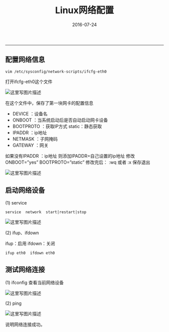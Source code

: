 ﻿---
title: Linux网络配置
date: 2016-07-24
categories: Coding
tags:
  - CentOS
  - Linux
---
----------------------------------

## 配置网络信息

```
vim /etc/sysconfig/network-scripts/ifcfg-eth0
```

打开ifcfg-eth0这个文件

![这里写图片描述](http://img.blog.csdn.net/20160724180749720)

在这个文件中，保存了第一块网卡的配置信息

- DEVICE	：设备名
- ONBOOT	：当系统启动后是否自动启动网卡设备   
- BOOTPROTO	：获取IP方式   static：静态获取
- IPADDR	：ip地址
- NETMASK	：子网掩码
- GATEWAY	：网关

<!-- more -->

如果没有IPADDR	：ip地址
则添加IPADDR=自己设置的ip地址
修改ONBOOT=”yes” BOOTPROTO=”static” 
修改完后：  :wq 或者  :x 保存退出

![这里写图片描述](http://img.blog.csdn.net/20160724180846978)

## 启动网络设备
 
(1) service

```
service  network  start|restart|stop
```
 
![这里写图片描述](http://img.blog.csdn.net/20160724181211607)
 
(2) ifup、ifdown

ifup：启用
ifdown：关闭

```
ifup eth0  ifdown eth0
```

## 测试网络连接
 
(1) ifconfig 查看当前网络设备

![这里写图片描述](http://img.blog.csdn.net/20160724181414000)

(2) ping

![这里写图片描述](http://img.blog.csdn.net/20160724181556474)

说明网络连接成功。
